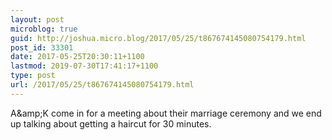 ```yaml
---
layout: post
microblog: true
guid: http://joshua.micro.blog/2017/05/25/t867674145080754179.html
post_id: 33301
date: 2017-05-25T20:30:11+1100
lastmod: 2019-07-30T17:41:17+1100
type: post
url: /2017/05/25/t867674145080754179.html
---
```

A&amp;amp;K come in for a meeting about their marriage ceremony and we end up talking about getting a haircut for 30 minutes.
